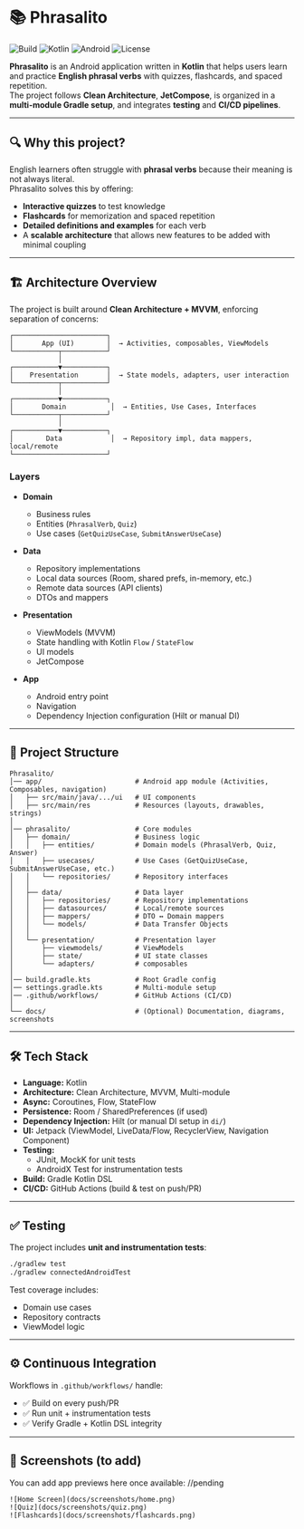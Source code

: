 # 📚 Phrasalito

![Build](https://img.shields.io/github/actions/workflow/status/BlueAl98/Phrasalito/gradle.yml?branch=master)
![Kotlin](https://img.shields.io/badge/Kotlin-1.9-blueviolet)
![Android](https://img.shields.io/badge/Android-APP-green)
![License](https://img.shields.io/github/license/BlueAl98/Phrasalito)

**Phrasalito** is an Android application written in **Kotlin** that helps users learn and practice **English phrasal verbs** with quizzes, flashcards, and spaced repetition.  
The project follows **Clean Architecture**, **JetCompose**, is organized in a **multi-module Gradle setup**, and integrates **testing** and **CI/CD pipelines**.

---

## 🔍 Why this project?

English learners often struggle with **phrasal verbs** because their meaning is not always literal.  
Phrasalito solves this by offering:

- **Interactive quizzes** to test knowledge  
- **Flashcards** for memorization and spaced repetition  
- **Detailed definitions and examples** for each verb  
- A **scalable architecture** that allows new features to be added with minimal coupling  

---

## 🏗️ Architecture Overview

The project is built around **Clean Architecture + MVVM**, enforcing separation of concerns:

```
┌───────────────────────┐
│       App (UI)        │  → Activities, composables, ViewModels
└───────────┬───────────┘
            │
┌───────────▼───────────┐
│    Presentation       │  → State models, adapters, user interaction
└───────────┬───────────┘
            │
┌───────────▼───────────┐
│       Domain           │  → Entities, Use Cases, Interfaces
└───────────┬───────────┘
            │
┌───────────▼───────────┐
│        Data            │  → Repository impl, data mappers, local/remote
└───────────────────────┘
```

### Layers

- **Domain**  
  - Business rules  
  - Entities (`PhrasalVerb`, `Quiz`)  
  - Use cases (`GetQuizUseCase`, `SubmitAnswerUseCase`)  

- **Data**  
  - Repository implementations  
  - Local data sources (Room, shared prefs, in-memory, etc.)  
  - Remote data sources (API clients)  
  - DTOs and mappers  

- **Presentation**  
  - ViewModels (MVVM)  
  - State handling with Kotlin `Flow` / `StateFlow`  
  - UI models
  - JetCompose 

- **App**  
  - Android entry point  
  - Navigation  
  - Dependency Injection configuration (Hilt or manual DI)  

---

## 📂 Project Structure

```
Phrasalito/
│── app/                       # Android app module (Activities, Composables, navigation)
│   ├── src/main/java/.../ui   # UI components
│   ├── src/main/res           # Resources (layouts, drawables, strings)
│
│── phrasalito/                # Core modules
│   ├── domain/                # Business logic
│   │   ├── entities/          # Domain models (PhrasalVerb, Quiz, Answer)
│   │   ├── usecases/          # Use Cases (GetQuizUseCase, SubmitAnswerUseCase, etc.)
│   │   └── repositories/      # Repository interfaces
│   │
│   ├── data/                  # Data layer
│   │   ├── repositories/      # Repository implementations
│   │   ├── datasources/       # Local/remote sources
│   │   ├── mappers/           # DTO ↔ Domain mappers
│   │   └── models/            # Data Transfer Objects
│   │
│   └── presentation/          # Presentation layer
│       ├── viewmodels/        # ViewModels
│       ├── state/             # UI state classes
│       └── adapters/          # composables
│
│── build.gradle.kts           # Root Gradle config
│── settings.gradle.kts        # Multi-module setup
│── .github/workflows/         # GitHub Actions (CI/CD)
│
└── docs/                      # (Optional) Documentation, diagrams, screenshots
```

---

## 🛠️ Tech Stack

- **Language:** Kotlin  
- **Architecture:** Clean Architecture, MVVM, Multi-module  
- **Async:** Coroutines, Flow, StateFlow  
- **Persistence:** Room / SharedPreferences (if used)  
- **Dependency Injection:** Hilt (or manual DI setup in `di/`)  
- **UI:** Jetpack (ViewModel, LiveData/Flow, RecyclerView, Navigation Component)  
- **Testing:**  
  - JUnit, MockK for unit tests  
  - AndroidX Test for instrumentation tests  
- **Build:** Gradle Kotlin DSL  
- **CI/CD:** GitHub Actions (build & test on push/PR)  

---

## ✅ Testing

The project includes **unit and instrumentation tests**:

```bash
./gradlew test
./gradlew connectedAndroidTest
```

Test coverage includes:

- Domain use cases  
- Repository contracts  
- ViewModel logic  

---

## ⚙️ Continuous Integration

Workflows in `.github/workflows/` handle:

- ✅ Build on every push/PR  
- ✅ Run unit + instrumentation tests  
- ✅ Verify Gradle + Kotlin DSL integrity  
---

## 📸 Screenshots (to add)

You can add app previews here once available:
//pending

```
![Home Screen](docs/screenshots/home.png)
![Quiz](docs/screenshots/quiz.png)
![Flashcards](docs/screenshots/flashcards.png)
```

